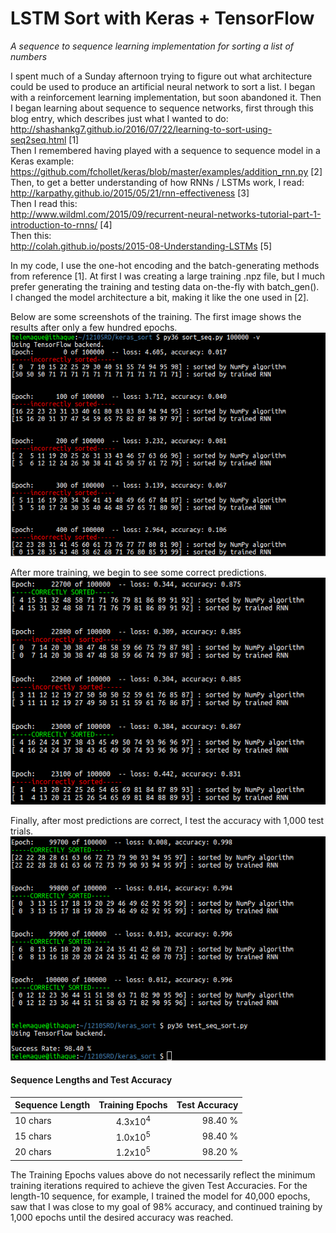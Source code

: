 # **LSTM Sort with Keras + TensorFlow**
*A sequence to sequence learning implementation for sorting a list of numbers*

I spent much of a Sunday afternoon trying to figure out what architecture could be used to produce an artificial neural network to sort a list. I began with a reinforcement learning implementation, but soon abandoned it. Then I began learning about sequence to sequence networks, first through this blog entry, which describes just what I wanted to do:  
http://shashankg7.github.io/2016/07/22/learning-to-sort-using-seq2seq.html [1]  
Then I remembered having played with a sequence to sequence model in a Keras example:  
https://github.com/fchollet/keras/blob/master/examples/addition_rnn.py [2]  
Then, to get a better understanding of how RNNs / LSTMs work, I read:  
http://karpathy.github.io/2015/05/21/rnn-effectiveness [3]  
Then I read this:  
http://www.wildml.com/2015/09/recurrent-neural-networks-tutorial-part-1-introduction-to-rnns/ [4]  
Then this:  
http://colah.github.io/posts/2015-08-Understanding-LSTMs [5]  


In my code, I use the one-hot encoding and the batch-generating methods from reference [1]. At first I was creating a large training .npz file, but I much prefer generating the training and testing data on-the-fly with batch_gen().   
I changed the model architecture a bit, making it like the one used in [2].  

Below are some screenshots of the training. The first image shows the results after only a few hundred epochs.
![alt text](./images/01.png?raw=true "Output")  

After more training, we begin to see some correct predictions.  
![alt text](./images/02.png?raw=true "Output")  

Finally, after most predictions are correct, I test the accuracy with 1,000 test trials.  
![alt text](./images/03.png?raw=true "Output")  


#### Sequence Lengths and Test Accuracy  
| Sequence Length  | Training Epochs  | Test Accuracy  |
| -------------    |:-------------:   | ---------:     |
| 10 chars         | 4.3x10<sup>4</sup> | 98.40 % |
| 15 chars         | 1.0x10<sup>5</sup> | 98.40 % |
| 20 chars         | 1.2x10<sup>5</sup> | 98.20 % |

The Training Epochs values above do not necessarily reflect the minimum training iterations required to achieve the given Test Accuracies. For the length-10 sequence, for example, I trained the model for 40,000 epochs, saw that I was close to my goal of  98% accuracy, and continued training by 1,000 epochs until the desired accuracy was reached.  